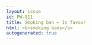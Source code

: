 ```yaml
---
layout: issue
id: PW-811
title: Smoking ban — In favour
html: <b>smoking bans</b>
autogenerated: true
---
```

